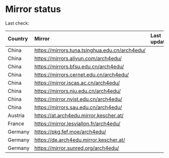 <script src="./time.js"></script>
# Mirror status
Last check: <script type="text/javascript">localize(1737584403.694395);</script>

|Country|Mirror|Last update|
|:------|:-----|:----------|
|China|https://mirrors.tuna.tsinghua.edu.cn/arch4edu/|<script type="text/javascript">localize(1737528180);</script>|
|China|https://mirrors.aliyun.com/arch4edu/|<script type="text/javascript">localize(1737528180);</script>|
|China|https://mirrors.bfsu.edu.cn/arch4edu/|<script type="text/javascript">localize(1737528180);</script>|
|China|https://mirrors.cernet.edu.cn/arch4edu/|<script type="text/javascript">localize(1737528180);</script>|
|China|https://mirror.iscas.ac.cn/arch4edu/|<script type="text/javascript">localize(1737484774);</script>|
|China|https://mirrors.nju.edu.cn/arch4edu/|<script type="text/javascript">localize(1737528180);</script>|
|China|https://mirror.nyist.edu.cn/arch4edu/|<script type="text/javascript">localize(1737528180);</script>|
|China|https://mirrors.sau.edu.cn/arch4edu/|<script type="text/javascript">localize(1731653531);</script>|
|Austria|https://at.arch4edu.mirror.kescher.at/|<script type="text/javascript">localize(1737528180);</script>|
|France|https://mirror.lesviallon.fr/arch4edu/|<script type="text/javascript">localize(1737528180);</script>|
|Germany|https://pkg.fef.moe/arch4edu/|<script type="text/javascript">localize(1737528180);</script>|
|Germany|https://de.arch4edu.mirror.kescher.at/|<script type="text/javascript">localize(1737528180);</script>|
|Germany|https://mirror.sunred.org/arch4edu/|<script type="text/javascript">localize(1737528180);</script>|

<script src="./tablefilter/tablefilter.js"></script>
<script src="./table.js"></script>